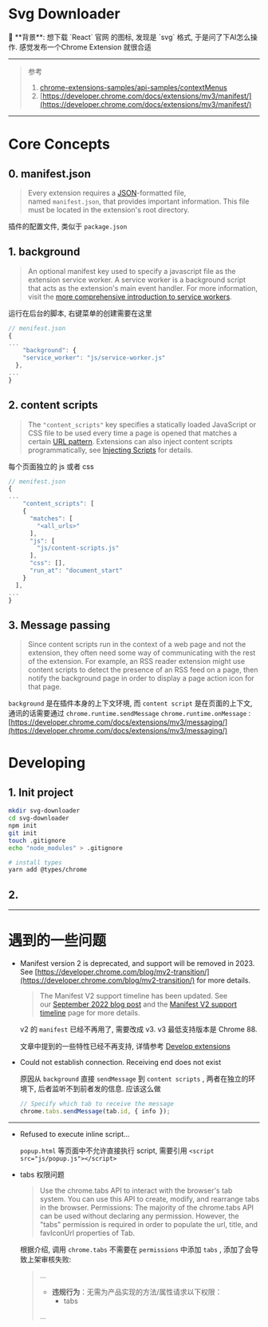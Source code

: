 # Svg Downloader

<aside>
📖 **背景**: 想下载 `React` 官网 的图标, 发现是 `svg` 格式, 于是问了下AI怎么操作. 感觉发布一个Chrome Extension 就很合适

</aside>

---

> 参考
> 
> 1. [chrome-extensions-samples/api-samples/contextMenus](https://github.com/GoogleChrome/chrome-extensions-samples/tree/main/api-samples/contextMenus)
> 2. [https://developer.chrome.com/docs/extensions/mv3/manifest/](https://developer.chrome.com/docs/extensions/mv3/manifest/)

---

# Core Concepts

## 0. manifest.json

> Every extension requires a [JSON](https://developer.mozilla.org/docs/Glossary/JSON)-formatted file, named `manifest.json`, that provides important information. This file must be located in the extension's root directory.
> 

插件的配置文件, 类似于 `package.json`

## 1. background

> An optional manifest key used to specify a javascript file as the extension service worker. A service worker is a background script that acts as the extension's main event handler. For more information, visit the [more comprehensive introduction to service workers](https://developer.chrome.com/docs/extensions/mv3/service_workers/#manifest).
> 

运行在后台的脚本, 右键菜单的创建需要在这里

```jsx
// menifest.json
{
...
	"background": {
    "service_worker": "js/service-worker.js"
  },
...
}
```

## 2. **content scripts**

> The `"content_scripts"` key specifies a statically loaded JavaScript or CSS file to be used every time a page is opened that matches a certain [URL pattern](https://developer.chrome.com/docs/extensions/mv3/match_patterns/). Extensions can also inject content scripts programmatically, see [Injecting Scripts](https://developer.chrome.com/docs/extensions/mv3/content_scripts/) for details.
> 

每个页面独立的 js 或者 css

```jsx
// menifest.json
{
...
	"content_scripts": [
    {
      "matches": [
        "<all_urls>"
      ],
      "js": [
        "js/content-scripts.js"
      ],
      "css": [],
      "run_at": "document_start"
    }
  ],
...
}
```

## 3. **Message passing**

> Since content scripts run in the context of a web page and not the extension, they often need some way of communicating with the rest of the extension. For example, an RSS reader extension might use content scripts to detect the presence of an RSS feed on a page, then notify the background page in order to display a page action icon for that page.
> 

`background` 是在插件本身的上下文环境, 而 `content script` 是在页面的上下文, 通讯的话需要通过 `chrome.runtime.sendMessage` `chrome.runtime.onMessage` : [https://developer.chrome.com/docs/extensions/mv3/messaging/](https://developer.chrome.com/docs/extensions/mv3/messaging/)

# Developing

## 1. Init project

```bash
mkdir svg-downloader
cd svg-downloader
npm init
git init
touch .gitignore
echo "node_modules" > .gitignore

# install types
yarn add @types/chrome
```

## 2.

---

# 遇到的一些问题

- Manifest version 2 is deprecated, and support will be removed in 2023. See [https://developer.chrome.com/blog/mv2-transition/](https://developer.chrome.com/blog/mv2-transition/) for more details.
    
    > The Manifest V2 support timeline has been updated. See our [September 2022 blog post](https://developer.chrome.com/blog/more-mv2-transition/) and the [Manifest V2 support timeline](https://developer.chrome.com/docs/extensions/mv3/mv2-sunset/) page for more details.
    > 
    
    v2 的 `manifest` 已经不再用了, 需要改成 v3. v3 最低支持版本是 Chrome 88.
    
    文章中提到的一些特性已经不再支持, 详情参考 [Develop extensions](https://developer.chrome.com/docs/extensions/mv3/devguide/)
    
- Could not establish connection. Receiving end does not exist
    
    原因从 `background` 直接 `sendMessage` 到 `content scripts` , 两者在独立的环境下, 后者监听不到前者发的信息. 应该这么做
    
    ```jsx
    // Specify which tab to receive the message
    chrome.tabs.sendMessage(tab.id, { info });
    ```
    

---

- Refused to execute inline script…
    
    `popup.html` 等页面中不允许直接执行 script, 需要引用 `<script src="js/popup.js"></script>` 
    
- tabs 权限问题
    
    > Use the chrome.tabs API to interact with the browser's tab system. You can use this API to create, modify, and rearrange tabs in the browser. Permissions: The majority of the chrome.tabs API can be used without declaring any permission. However, the "tabs" permission is required in order to populate the url, title, and favIconUrl properties of Tab.
    > 
    
    根据介绍, 调用 `chrome.tabs` 不需要在 `permissions` 中添加 `tabs` , 添加了会导致上架审核失败:
    
    > …
    > 
    > - **违规行为**：无需为产品实现的方法/属性请求以下权限：
    >     - tabs
    > 
    > …
    >
